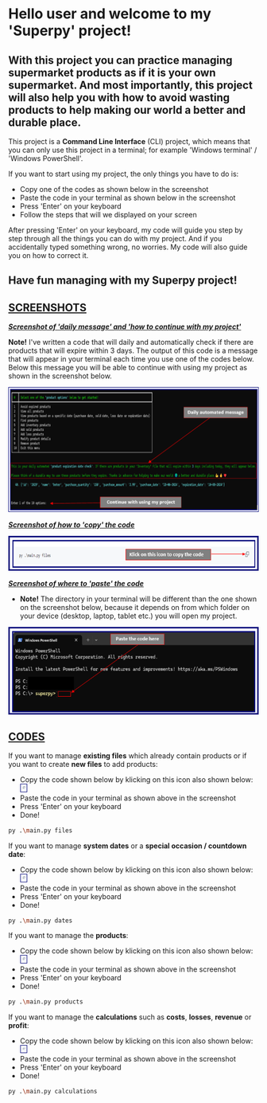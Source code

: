 # Hello user and welcome to my 'Superpy' project!

## With this project you can practice managing supermarket products as if it is your own supermarket. And most importantly, this project will also help you with how to avoid wasting products to help making our world a better and durable place.



This project is a **Command Line Interface** (CLI) project, which means that you can only use this project in a terminal; for example 'Windows terminal' / 'Windows PowerShell'.

If you want to start using my project, the only things you have to do is:

* Copy one of the codes as shown below in the screenshot
* Paste the code in your terminal as shown below in the screenshot
* Press 'Enter' on your keyboard
* Follow the steps that will we displayed on your screen


After pressing 'Enter' on your keyboard, my code will guide you step by step through all the things you can do with my project. And if you accidentally typed something wrong, no worries. My code will also guide you on how to correct it.

## Have fun managing with my Superpy project! ##


## <ins>SCREENSHOTS</ins> ##


***<ins>Screenshot of 'daily message' and 'how to continue with my project'</ins>***

**Note!** I've written a code that will daily and automatically check if there are products that will expire within 3 days. The output of this code is a message that will appear in your terminal each time you use one of the codes below. Below this message you will be able to continue with using my project as shown in the screenshot below.

![Daily automated message](image-3.png)


***<ins>Screenshot of how to 'copy' the code</ins>***

![Screenshot of how to copy the code](image.png)



***<ins>Screenshot of where to 'paste' the code</ins>***
* **Note!** The directory in your terminal will be different than the one shown on the screenshot below, because it depends on from which folder on your device (desktop, laptop, tablet etc.) you will open my project.

![Screenshot of where to paste the code](image-1.png)


## <ins>CODES</ins> ##

If you want to manage **existing files** which already contain products or if you want to create **new files** to add products:
* Copy the code shown below by klicking on this icon also shown below: <img src="/superpy/image-2.png" alt="copy icon" width="3%" height="3%">
* Paste the code in your terminal as shown above in the screenshot
* Press 'Enter' on your keyboard
* Done!


```sh
py .\main.py files
```



If you want to manage **system dates** or a **special occasion / countdown date**:
* Copy the code shown below by klicking on this icon also shown below: <img src="/superpy/image-2.png" alt="copy icon" width="3%" height="3%">
* Paste the code in your terminal as shown above in the screenshot
* Press 'Enter' on your keyboard
* Done!

```sh
py .\main.py dates
```



If you want to manage the **products**:
* Copy the code shown below by klicking on this icon also shown below: <img src="/superpy/image-2.png" alt="copy icon" width="3%" height="3%">
* Paste the code in your terminal as shown above in the screenshot
* Press 'Enter' on your keyboard
* Done!

```sh
py .\main.py products
```



If you want to manage the **calculations** such as **costs**, **losses**, **revenue** or **profit**:
* Copy the code shown below by klicking on this icon also shown below: <img src="/superpy/image-2.png" alt="copy icon" width="3%" height="3%">
* Paste the code in your terminal as shown above in the screenshot
* Press 'Enter' on your keyboard
* Done!

```sh
py .\main.py calculations
```
